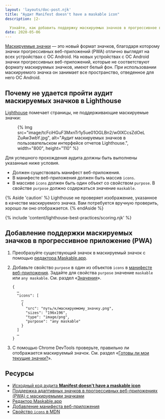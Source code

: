 ```yaml
---
layout: 'layouts/doc-post.njk'
title: "Аудит Manifest doesn't have a maskable icon"
description: |2-

  Узнайте, как добавить поддержку маскируемых значков в прогрессивное веб-приложение (PWA).
date: 2020-05-06
---
```


[Маскируемые значки](https://web.dev/maskable-icon/) — это новый формат значков, благодаря которому значки прогрессивных веб-приложений (PWA) отлично выглядят на всех устройствах с ОС Android. На новых устройствах с ОС Android значки прогрессивных веб-приложений, которые не соответствуют формату маскируемых значков, имеют белый фон. При использовании маскируемого значка он занимает все пространство, отведенное для него ОС Android.

## Почему не удается пройти аудит маскируемых значков в Lighthouse

[Lighthouse](https://developers.google.com/web/tools/lighthouse/) помечает страницы, не поддерживающие маскируемые значки:

<figure>{% Img src="image/tcFciHGuF3MxnTr1y5ue01OGLBn2/w0lXCcsZdOeLZuAw3wbY.jpg", alt="Аудит маскируемых значков в пользовательском интерфейсе отчетов Lighthouse.", width="800", height="110" %}</figure>

Для успешного прохождения аудита должны быть выполнены указанные ниже условия.

- Должен существовать манифест веб-приложения.
- В манифесте веб-приложения должен быть массив `icons`.
- В массиве `icons` должен быть один объект со свойством `purpose`. В свойстве `purpose` должно содержаться значение `maskable`.

{% Aside 'caution' %} Lighthouse не проверяет изображение, указанное в качестве маскируемого значка. Вам потребуется вручную проверить, хорошо ли оно отображается. {% endAside %}

{% include 'content/lighthouse-best-practices/scoring.njk' %}

## Добавление поддержки маскируемых значков в прогрессивное приложение (PWA)

1. Преобразуйте существующий значок в маскируемый значок с помощью [редактора Maskable.app](https://maskable.app/editor).

2. Добавьте свойство `purpose` в один из объектов `icons` в [манифесте веб-приложения](https://web.dev/add-manifest/). Задайте для свойства `purpose` значение `maskable` или `any maskable`. См. раздел «[Значения](https://developer.mozilla.org/docs/Web/Manifest/icons#Values)».

   ```json/8
   {
     …
     "icons": [
       …
       {
         "src": "путь/к/маскируемому_значку.png",
         "sizes": "196x196",
         "type": "image/png",
         "purpose": "any maskable"
       }
     ]
     …
   }
   ```

3. С помощью Chrome DevTools проверьте, правильно ли отображается маскируемый значок. См. раздел «[Готовы ли мои текущие значки?](https://web.dev/maskable-icon/#are-my-current-icons-ready)».

## Ресурсы

- [Исходный код аудита **Manifest doesn't have a maskable icon**](https://github.com/GoogleChrome/lighthouse/blob/master/lighthouse-core/audits/maskable-icon.js)
- [Поддержка адаптивных значков в прогрессивных веб-приложениях (PWA) с маскируемыми значками](https://web.dev/maskable-icon/)
- [Редактор Maskable.app](https://maskable.app/editor)
- [Добавление манифеста веб-приложения](https://web.dev/add-manifest/)
- [Свойство `icons` в MDN](https://developer.mozilla.org/docs/Web/Manifest/icons)
